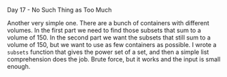Day 17 - No Such Thing as Too Much

Another very simple one. There are a bunch of containers with different volumes. In the first part we need to find those subsets that sum to a volume of 150. In the second part we want the subsets that still sum to a volume of 150, but we want to use as few containers as possible. I wrote a `subsets` function that gives the power set of a set, and then a simple list comprehension does the job. Brute force, but it works and the input is small enough.